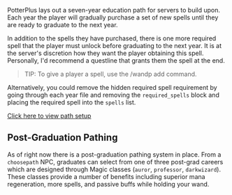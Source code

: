 PotterPlus lays out a seven-year education path for servers to build upon. Each year the player will gradually purchase a set of new spells until they are ready to graduate to the next year.

In addition to the spells they have purchased, there is one more required spell that the player must unlock before graduating to the next year. It is at the server's discretion how they want the player obtaining this spell. Personally, I'd recommend a questline that grants them the spell at the end. 

> TIP: To give a player a spell, use the /wandp <player> add <spell-key> command.

Alternatively, you could remove the hidden required spell requirement by going through each year file and removing the `required_spells` block and placing the required spell into the `spells` list.

[Click here to view path setup](https://github.com/tsgrissom/PotterPlus/tree/master/paths)

## Post-Graduation Pathing

As of right now there is a post-graduation pathing system in place. From a `choosepath` NPC, graduates can select from one of three post-grad careers which are designed through Magic classes (`auror`, `professor`, `darkwizard`). These classes provide a number of benefits including superior mana regeneration, more spells, and passive buffs while holding your wand.